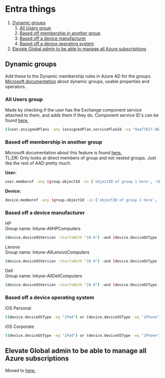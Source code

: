 # Entra things

1. [Dynamic groups](#dynamic-groups)
   1. [All Users group](#all-users-group)
   2. [Based off membership in another group](#based-off-membership-in-another-group)
   3. [Based off a device manufacturer](#based-off-a-device-manufacturer)
   4. [Based off a device operating system](#based-off-a-device-operating-system)
2. [Elevate Global admin to be able to manage all Azure subscriptions](#elevate-global-admin-to-be-able-to-manage-all-azure-subscriptions)

## Dynamic groups

Add these to the Dynamic membership rules in Azure AD for the groups.  
[Microsoft documentation](https://learn.microsoft.com/en-us/entra/identity/users/groups-dynamic-membership) about dynamic groups, usable properties and operators.

### All Users group

Made by checking if the user has the Exchange component service attached to them, and adds them if they do. Component service ID's can be found [here.](/Good-links.md#m365)

```bash
((user.assignedPlans -any (assignedPlan.servicePlanId -eq "9aaf7827-d63c-4b61-89c3-182f06f82e5c" -and assignedPlan.capabilityStatus -eq "Enabled")) or (user.assignedPlans -any (assignedPlan.servicePlanId -eq "efb87545-963c-4e0d-99df-69c6916d9eb0" -and assignedPlan.capabilityStatus -eq "Enabled")) or (user.assignedPlans -any (assignedPlan.servicePlanId -eq "4a82b400-a79f-41a4-b4e2-e94f5787b113" -and assignedPlan.capabilityStatus -eq "Enabled"))) and (user.accountEnabled -eq true)
```

### Based off membership in another group

Microsoft documentation about this feature is found [here.](https://learn.microsoft.com/en-us/entra/identity/users/groups-dynamic-rule-member-of)  
TL;DR: Only looks at direct members of group and not nested groups. Just like the rest of AAD pretty much.

**User:**

```bash
user.memberof -any (group.objectId -in ['objectID of group 1 here', 'objectID of group 2 here'])
```

**Device:**

```bash
device.memberof -any (group.objectId -in ['objectID of group 1 here', 'objectID of group 2 here'])
```

### Based off a device manufacturer

HP  
Group name: Intune-AllHPComputers

```bash
(device.deviceOSVersion -startsWith "10.0") -and (device.DeviceOSType -startsWith "Windows") -and (device.managementType -eq "MDM") -and (device.deviceManufacturer -contains "HP")
```

Lenovo  
Group name: Intune-AllLenovoComputers

```bash
(device.deviceOSVersion -startsWith "10.0") -and (device.DeviceOSType -startsWith "Windows") -and (device.managementType -eq "MDM") -and (device.deviceManufacturer -contains "Lenovo")
```

Dell  
Group name: Intune-AllDellComputers

```bash
(device.deviceOSVersion -startsWith "10.0") -and (device.DeviceOSType -startsWith "Windows") -and (device.managementType -eq "MDM") -and (device.deviceManufacturer -contains "Dell")
```

### Based off a device operating system

iOS Personal

```bash
((device.deviceOSType -eq "iPad") or (device.deviceOSType -eq "iPhone")) -and (device.deviceOwnership -eq "Personal")
```

iOS Corporate

```bash
((device.deviceOSType -eq "iPad") or (device.deviceOSType -eq "iPhone")) -and (device.deviceOwnership -eq "Company")
```

## Elevate Global admin to be able to manage all Azure subscriptions

Moved to [here.](../M365/Azure.md#elevate-global-admin-to-be-able-to-manage-all-azure-subscriptions)
